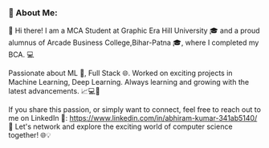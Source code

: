 ### 💫 About Me:
👋 Hi there! I am a MCA Student at Graphic Era Hill University 🎓 and a proud alumnus of Arcade Business College,Bihar-Patna 🎓, where I completed my BCA. 💻

Passionate about ML 🤖, Full Stack 🌐. Worked on exciting projects in Machine Learning, Deep Learning. Always learning and growing with the latest advancements. 📈💻🚀

If you share this passion, or simply want to connect, feel free to reach out to me on LinkedIn 🤝: https://www.linkedin.com/in/abhiram-kumar-341ab5140/ 💼
Let's network and explore the exciting world of computer science together! 🌐💡

<!--
**Abhiram9898/Abhiram9898** is a ✨ _special_ ✨ repository because its `README.md` (this file) appears on your GitHub profile.

Here are some ideas to get you started:

- 🔭 I’m currently working on ...
- 🌱 I’m currently learning ...
- 👯 I’m looking to collaborate on ...
- 🤔 I’m looking for help with ...
- 💬 Ask me about ...
- 📫 How to reach me: ...
- 😄 Pronouns: ...
- ⚡ Fun fact: ...
-->
